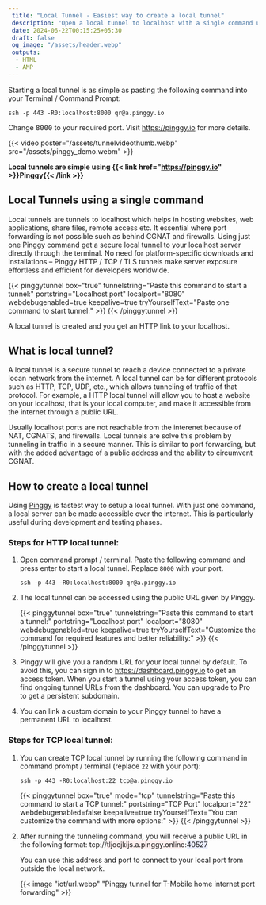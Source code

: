 ```yaml
---
 title: "Local Tunnel - Easiest way to create a local tunnel" 
 description: "Open a local tunnel to localhost with a single command using Pinggy. No downloads required. Just paste one command to get local tunnels."
 date: 2024-06-22T00:15:25+05:30
 draft: false 
 og_image: "/assets/header.webp"
 outputs:
  - HTML
  - AMP
---
```



Starting a local tunnel is as simple as pasting the following command into your Terminal / Command Prompt:

```
ssh -p 443 -R0:localhost:8000 qr@a.pinggy.io
```

Change <kbd>8000</kbd> to your required port. Visit https://pinggy.io for more details.


{{< video poster="/assets/tunnelvideothumb.webp" src="/assets/pinggy_demo.webm" >}}



**Local tunnels are simple using {{< link href="https://pinggy.io" >}}Pinggy{{< /link >}}** 

## Local Tunnels using a single command

Local tunnels are tunnels to localhost which helps in hosting websites, web applications, share files, remote access etc. It essential where port forwarding is not possible such as behind CGNAT and firewalls. Using just one Pinggy command get a secure local tunnel to your localhost server directly through the terminal. No need for platform-specific downloads and installations – Pinggy HTTP / TCP / TLS tunnels make server exposure effortless and efficient for developers worldwide.

{{< pinggytunnel box="true" tunnelstring="Paste this command to start a tunnel:" portstring="Localhost port" localport="8080" webdebugenabled=true keepalive=true tryYourselfText="Paste one command to start tunnel:" >}}
{{< /pinggytunnel >}}

A local tunnel is created and you get an HTTP link to your localhost.

## What is local tunnel?

A local tunnel is a secure tunnel to reach a device connected to a private locan network from the internet. A local tunnel can be for different protocols such as HTTP, TCP, UDP, etc., which allows tunneling of traffic of that protocol. For example, a HTTP local tunnel will allow you to host a website on your localhost, that is your local computer, and make it accessible from the internet through a public URL. 

Usually localhost ports are not reachable from the interenet because of NAT, CGNATS, and firewalls. Local tunnels are solve this problem by tunneling in traffic in a secure manner. This is similar to port forwarding, but with the added advantage of a public address and the ability to circumvent CGNAT.

## How to create a local tunnel

Using [Pinggy](https://pinggy.io/) is fastest way to setup a local tunnel. With just one  command, a local server can be made accessible over the internet. This is particularly useful during development and testing phases.


### Steps for HTTP local tunnel:

1. Open command prompt / terminal. Paste the following command and press enter to start a local tunnel. Replace `8000` with your port.
   ```
   ssh -p 443 -R0:localhost:8000 qr@a.pinggy.io
   ```
2. The local tunnel can be accessed using the public URL given by Pinggy.

   {{< pinggytunnel box="true" tunnelstring="Paste this command to start a tunnel:" portstring="Localhost port" localport="8080" webdebugenabled=true keepalive=true tryYourselfText="Customize the command for required features and better reliability:" >}}
   {{< /pinggytunnel >}}

3. Pinggy will give you a random URL for your local tunnel by default. To avoid this, you can sign in to https://dashboard.pinggy.io to get an access token. When you start a tunnel using your access token, you can find ongoing tunnel URLs from the dashboard. You can upgrade to Pro to get a persistent subdomain.

4. You can link a custom domain to your Pinggy tunnel to have a permanent URL to localhost.

### Steps for TCP local tunnel:

1. You can create TCP local tunnel by running the following command in command prompt / terminal (replace `22` with your port):

   ```
   ssh -p 443 -R0:localhost:22 tcp@a.pinggy.io
   ```

   {{< pinggytunnel box="true" mode="tcp" tunnelstring="Paste this command to start a TCP tunnel:" portstring="TCP Port" localport="22" webdebugenabled=false keepalive=true tryYourselfText="You can customize the command with more options:" >}}
   {{< /pinggytunnel >}}

2. After running the tunneling command, you will receive a public URL in the following format:
   tcp://<span style="background: #fff0f0">tljocjkijs.a.pinggy.online</span>:<span style="background: #e9ecff">40527</span>

   You can use this address and port to connect to your local port from outside the local network.

   {{< image "iot/url.webp" "Pinggy tunnel for T-Mobile home internet port forwarding" >}}
